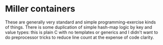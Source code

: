 # Miller containers

These are generally very standard and simple programming-exercise kinds of
things. There is some duplication of simple hash-map logic by key and value
types: this is plain C with no templates or generics and I didn't want to do
preprocessor tricks to reduce line count at the expense of code clarity.

